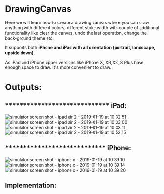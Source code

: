 # DrawingCanvas

Here we will learn how to create a drawing canvas where you can draw anything with different colors, different stoke 
width with couple of additional functionality like clear the canvas, undo the last operation, change the back-ground theme etc.

It supports both <b>iPhone and iPad with all orientation (portrait, landscape, upside down).</b>

As iPad and iPhone upper versions like iPhone X, XR,XS, 8 Plus have enough space to draw. It's more convenient to draw.

# Outputs:

## *****************************  iPad:
![simulator screen shot - ipad air 2 - 2019-01-19 at 10 32 51](https://user-images.githubusercontent.com/10649284/51422666-951b7000-1bd8-11e9-9588-4dde8c7ff5b8.png)
![simulator screen shot - ipad air 2 - 2019-01-19 at 10 33 00](https://user-images.githubusercontent.com/10649284/51422667-95b40680-1bd8-11e9-8ce3-c28b8151b201.png)
![simulator screen shot - ipad air 2 - 2019-01-19 at 10 33 11](https://user-images.githubusercontent.com/10649284/51422668-95b40680-1bd8-11e9-8876-36a8a5e4629e.png)
![simulator screen shot - ipad air 2 - 2019-01-19 at 10 52 15](https://user-images.githubusercontent.com/10649284/51422669-95b40680-1bd8-11e9-9d42-f0551faff151.png)

## ****************************  iPhone:
![simulator screen shot - iphone x - 2019-01-19 at 10 39 10](https://user-images.githubusercontent.com/10649284/51422670-964c9d00-1bd8-11e9-9404-3cbc241eda92.png)
![simulator screen shot - iphone x - 2019-01-19 at 10 39 14](https://user-images.githubusercontent.com/10649284/51422671-964c9d00-1bd8-11e9-8e2d-4710cafa1f63.png)
![simulator screen shot - iphone x - 2019-01-19 at 10 39 20](https://user-images.githubusercontent.com/10649284/51422672-96e53380-1bd8-11e9-8480-e54a1008f076.png)



## Implementation:

